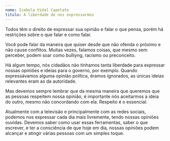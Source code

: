 ```yaml
---
nome: Isabela Vidal Capelato                     
titulo: A liberdade de nos expressarmos
---
```


Todos têm o direito de expressar sua opinião e falar o que pensa, porém há restrições sobre o que falar e como falar.

Você pode falar da maneira que quiser desde que não ofenda o próximo e não cause conflitos. Muitas vezes, falamos coisas, que mesmo sem perceber, podem soar como bulliyng, racismo ou preconceito.

Há algum tempo, nós cidadãos não tínhamos tanta liberdade para expressar nossas opiniões e ideias para o governo, por exemplo.  Quando expressávamos alguma opinião política, éramos ignorados, as únicas ideias relevantes eram as da autoridade.

Mas devemos sempre lembrar que da mesma maneira que queremos que as pessoas respeitem nossa opinião, é importante nós aceitarmos a ideia do outro, mesmo não concordando com ela. Respeito é o essencial.

Atualmente com a televisão e principalmente com as redes sociais, podemos nos expressar cada dia mais livremente, tendo nossas opiniões ouvidas. Devemos saber como usar essas ferramentas, saber o que escrever, e ter a consciência de que hoje em dia, nossas opiniões podem alcançar e atingir várias pessoas com um simples toque.


